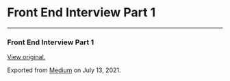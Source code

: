 # Front End Interview Part 1

---

### Front End Interview Part 1

[View original.](https://medium.com/p/6c9e0108852d)

Exported from [Medium](https://medium.com) on July 13, 2021.
